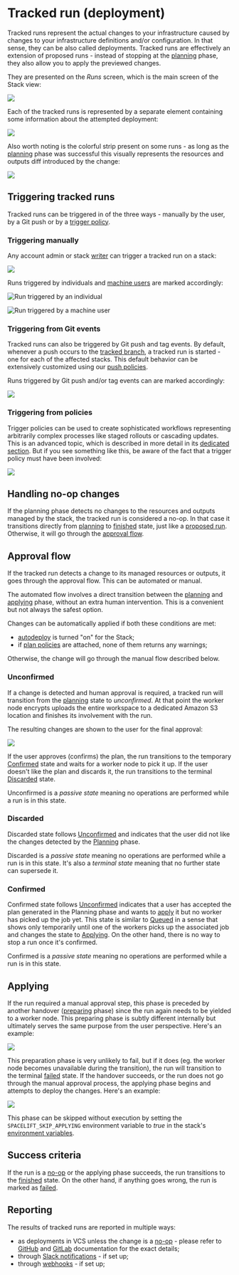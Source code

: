 # Tracked run (deployment)

Tracked runs represent the actual changes to your infrastructure caused by changes to your infrastructure definitions and/or configuration. In that sense, they can be also called deployments. Tracked runs are effectively an extension of proposed runs - instead of stopping at the [planning](proposed.md#planning) phase, they also allow you to apply the previewed changes.

They are presented on the _Runs_ screen, which is the main screen of the Stack view:

![](../../assets/screenshots/Runs_·_Vendor_Releases_Watcher.png)

Each of the tracked runs is represented by a separate element containing some information about the attempted deployment:

![](<../../assets/screenshots/Runs_·_Vendor_Releases_Watcher (1).png>)

Also worth noting is the colorful strip present on some runs - as long as the [planning](proposed.md#planning) phase was successful this visually represents the resources and outputs diff introduced by the change:

![](../../assets/screenshots/Runs_·_prod-infra-ireland.png)

## Triggering tracked runs

Tracked runs can be triggered in of the three ways - manually by the user, by a Git push or by a [trigger policy](../policy/trigger-policy.md).

### Triggering manually

Any account admin or stack [writer](../policy/stack-access-policy.md) can trigger a tracked run on a stack:

![](../../assets/screenshots/Runs_·_Terraform_starter_and_Slack___Threads___Spacelift.png)

Runs triggered by individuals and [machine users](../../integrations/api.md#api-key-management) are marked accordingly:

![Run triggered by an individual](../../assets/screenshots/Runs_·_Terraform_starter.png)

![Run triggered by a machine user](../../assets/screenshots/Runs_·_Datadog_Synthetics__prod_.png)

### Triggering from Git events

Tracked runs can also be triggered by Git push and tag events. By default, whenever a push occurs to the [tracked branch](../stack/stack-settings.md#repository-and-branch), a tracked run is started - one for each of the affected stacks. This default behavior can be extensively customized using our [push policies](../policy/git-push-policy.md).

Runs triggered by Git push and/or tag events can are marked accordingly:

![](<../../assets/screenshots/Runs_·_Vendor_Releases_Watcher (2).png>)

### Triggering from policies

Trigger policies can be used to create sophisticated workflows representing arbitrarily complex processes like staged rollouts or cascading updates. This is an advanced topic, which is described in more detail in its [dedicated section](../policy/trigger-policy.md). But if you see something like this, be aware of the fact that a trigger policy must have been involved:

![](../../assets/screenshots/Runs_·_Managed_stack.png)

## Handling no-op changes

If the planning phase detects no changes to the resources and outputs managed by the stack, the tracked run is considered a no-op. In that case it transitions directly from [planning](proposed.md#planning) to [finished](./README.md#finished) state, just like a [proposed run](proposed.md). Otherwise, it will go through the [approval flow](tracked.md#approval-flow).

## Approval flow

If the tracked run detects a change to its managed resources or outputs, it goes through the approval flow. This can be automated or manual.

The automated flow involves a direct transition between the [planning](proposed.md#planning) and [applying](tracked.md#applying) phase, without an extra human intervention. This is a convenient but not always the safest option.

Changes can be automatically applied if both these conditions are met:

- [autodeploy](../stack/stack-settings.md#autodeploy) is turned "on" for the Stack;
- if [plan policies](../policy/terraform-plan-policy.md) are attached, none of them returns any warnings;

Otherwise, the change will go through the manual flow described below.

### Unconfirmed

If a change is detected and human approval is required, a tracked run will transition from the [planning](proposed.md#planning) state to _unconfirmed_. At that point the worker node encrypts uploads the entire workspace to a dedicated Amazon S3 location and finishes its involvement with the run.

The resulting changes are shown to the user for the final approval:

![](../../assets/screenshots/01DTD3GK6HARX0ZD0Z2RDM5KGD_·_End-to-end_testing.png)

If the user approves (confirms) the plan, the run transitions to the temporary [Confirmed](tracked.md#confirmed) state and waits for a worker node to pick it up. If the user doesn't like the plan and discards it, the run transitions to the terminal [Discarded](tracked.md#discarded) state.

Unconfirmed is a _passive state_ meaning no operations are performed while a run is in this state.

### Discarded

Discarded state follows [Unconfirmed](tracked.md#unconfirmed) and indicates that the user did not like the changes detected by the [Planning](proposed.md#planning) phase.

Discarded is a _passive state_ meaning no operations are performed while a run is in this state. It's also a _terminal state_ meaning that no further state can supersede it.

### Confirmed

Confirmed state follows [Unconfirmed](tracked.md#unconfirmed) indicates that a user has accepted the plan generated in the Planning phase and wants to [apply](tracked.md#applying) it but no worker has picked up the job yet. This state is similar to [Queued](./README.md#queued) in a sense that shows only temporarily until one of the workers picks up the associated job and changes the state to [Applying](#applying). On the other hand, there is no way to stop a run once it's confirmed.

Confirmed is a _passive state_ meaning no operations are performed while a run is in this state.

## Applying

If the run required a manual approval step, this phase is preceded by another handover ([preparing](./README.md#preparing) phase) since the run again needs to be yielded to a worker node. This preparing phase is subtly different internally but ultimately serves the same purpose from the user perspective. Here's an example:

![](../../assets/screenshots/Retract_the_test_·_Datadog_Pulumi.png)

This preparation phase is very unlikely to fail, but if it does (eg. the worker node becomes unavailable during the transition), the run will transition to the terminal [failed](./README.md#failed) state. If the handover succeeds, or the run does not go through the manual approval process, the applying phase begins and attempts to deploy the changes. Here's an example:

![](../../assets/screenshots/Use_config_for_target_repo__·_Vendor_Releases_Watcher.png)

This phase can be skipped without execution by setting the `SPACELIFT_SKIP_APPLYING` environment variable to _true_ in the stack's [environment variables](../stack/stack-settings.md#environment-variables).

## Success criteria

If the run is a [no-op](tracked.md#handling-no-op-changes) or the applying phase succeeds, the run transitions to the [finished](./README.md#finished) state. On the other hand, if anything goes wrong, the run is marked as [failed](./README.md#failed).

## Reporting

The results of tracked runs are reported in multiple ways:

- as deployments in VCS unless the change is a [no-op](tracked.md#handling-no-op-changes) - please refer to [GitHub](../../integrations/source-control/github.md) and [GitLab](../../integrations/source-control/gitlab.md) documentation for the exact details;
- through [Slack notifications](../../integrations/chatops/slack.md) - if set up;
- through [webhooks](../../integrations/webhooks.md) - if set up;
